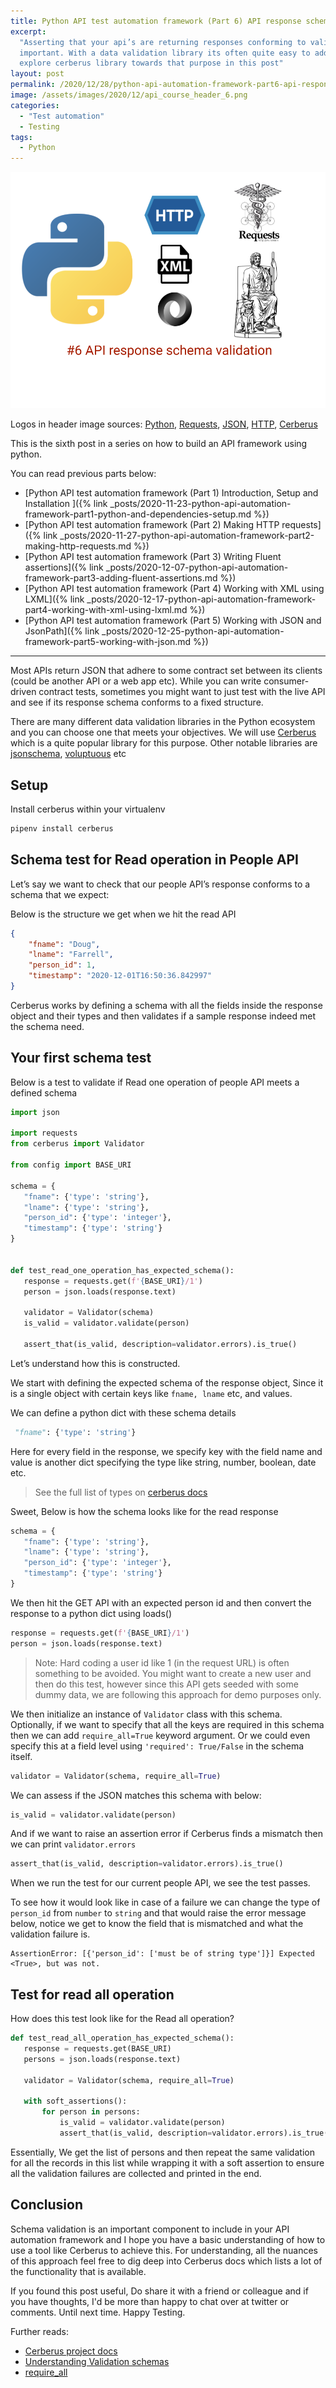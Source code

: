 ```yaml
---
title: Python API test automation framework (Part 6) API response schema validation
excerpt:
  "Asserting that your api’s are returning responses conforming to valid schema contracts is very
  important. With a data validation library its often quite easy to add this additional coverage. We
  explore cerberus library towards that purpose in this post"
layout: post
permalink: /2020/12/28/python-api-automation-framework-part6-api-response-schema-validation
image: /assets/images/2020/12/api_course_header_6.png
categories:
  - "Test automation"
  - Testing
tags:
  - Python
---
```


![Python and requests and header](/assets/images/2020/12/api_course_header_6.png)

Logos in header image sources:
[Python](https://commons.wikimedia.org/wiki/File:Python-logo-notext.svg),
[Requests](https://en.wikipedia.org/wiki/File:Requests_Python_Logo.png),
[JSON](https://en.wikipedia.org/wiki/JSON),
[HTTP](https://commons.wikimedia.org/wiki/File:HTTP_logo.svg),
[Cerberus](https://docs.python-cerberus.org/en/stable/_static/cerberus.png)

This is the sixth post in a series on how to build an API framework using python.

You can read previous parts below:

- [Python API test automation framework (Part 1) Introduction, Setup and Installation ]({% link
  _posts/2020-11-23-python-api-automation-framework-part1-python-and-dependencies-setup.md %})
- [Python API test automation framework (Part 2) Making HTTP requests]({% link
  _posts/2020-11-27-python-api-automation-framework-part2-making-http-requests.md %})
- [Python API test automation framework (Part 3) Writing Fluent assertions]({% link
  _posts/2020-12-07-python-api-automation-framework-part3-adding-fluent-assertions.md %})
- [Python API test automation framework (Part 4) Working with XML using LXML]({% link
  _posts/2020-12-17-python-api-automation-framework-part4-working-with-xml-using-lxml.md %})
- [Python API test automation framework (Part 5) Working with JSON and JsonPath]({% link
  _posts/2020-12-25-python-api-automation-framework-part5-working-with-json.md %})

---

Most APIs return JSON that adhere to some contract set between its clients (could be another API or
a web app etc). While you can write consumer-driven contract tests, sometimes you might want to just
test with the live API and see if its response schema conforms to a fixed structure.

There are many different data validation libraries in the Python ecosystem and you can choose one
that meets your objectives. We will use
[Cerberus](https://docs.python-cerberus.org/en/stable/index.html) which is a quite popular library
for this purpose. Other notable libraries are [jsonschema](https://pypi.org/project/jsonschema/),
[voluptuous](https://pypi.org/project/voluptuous/) etc

## Setup

Install cerberus within your virtualenv

```zsh
pipenv install cerberus
```

## Schema test for Read operation in People API

Let’s say we want to check that our people API’s response conforms to a schema that we expect:

Below is the structure we get when we hit the read API

```json
{
	"fname": "Doug",
	"lname": "Farrell",
	"person_id": 1,
	"timestamp": "2020-12-01T16:50:36.842997"
}
```

Cerberus works by defining a schema with all the fields inside the response object and their types
and then validates if a sample response indeed met the schema need.

## Your first schema test

Below is a test to validate if Read one operation of people API meets a defined schema

```python
import json

import requests
from cerberus import Validator

from config import BASE_URI

schema = {
   "fname": {'type': 'string'},
   "lname": {'type': 'string'},
   "person_id": {'type': 'integer'},
   "timestamp": {'type': 'string'}
}


def test_read_one_operation_has_expected_schema():
   response = requests.get(f'{BASE_URI}/1')
   person = json.loads(response.text)

   validator = Validator(schema)
   is_valid = validator.validate(person)

   assert_that(is_valid, description=validator.errors).is_true()
```

Let’s understand how this is constructed.

We start with defining the expected schema of the response object, Since it is a single object with
certain keys like `fname, lname` etc, and values.

We can define a python dict with these schema details

```python
 "fname": {'type': 'string'}
```

Here for every field in the response, we specify key with the field name and value is another dict
specifying the type like string, number, boolean, date etc.

> See the full list of types on
> [cerberus docs](https://docs.python-cerberus.org/en/stable/validation-rules.html#type)

Sweet, Below is how the schema looks like for the read response

```python
schema = {
   "fname": {'type': 'string'},
   "lname": {'type': 'string'},
   "person_id": {'type': 'integer'},
   "timestamp": {'type': 'string'}
}
```

We then hit the GET API with an expected person id and then convert the response to a python dict
using loads()

```python
response = requests.get(f'{BASE_URI}/1')
person = json.loads(response.text)
```

> Note: Hard coding a user id like 1 (in the request URL) is often something to be avoided. You
> might want to create a new user and then do this test, however since this API gets seeded with
> some dummy data, we are following this approach for demo purposes only.

We then initialize an instance of `Validator` class with this schema. Optionally, if we want to
specify that all the keys are required in this schema then we can add `require_all=True` keyword
argument. Or we could even specify this at a field level using `'required': True/False` in the
schema itself.

```python
validator = Validator(schema, require_all=True)
```

We can assess if the JSON matches this schema with below:

```python
is_valid = validator.validate(person)
```

And if we want to raise an assertion error if Cerberus finds a mismatch then we can print
`validator.errors`

```python
assert_that(is_valid, description=validator.errors).is_true()
```

When we run the test for our current people API, we see the test passes.

To see how it would look like in case of a failure we can change the type of `person_id` from
`number` to `string` and that would raise the error message below, notice we get to know the field
that is mismatched and what the validation failure is.

```text
AssertionError: [{'person_id': ['must be of string type']}] Expected <True>, but was not.
```

## Test for read all operation

How does this test look like for the Read all operation?

```python
def test_read_all_operation_has_expected_schema():
   response = requests.get(BASE_URI)
   persons = json.loads(response.text)

   validator = Validator(schema, require_all=True)

   with soft_assertions():
       for person in persons:
           is_valid = validator.validate(person)
           assert_that(is_valid, description=validator.errors).is_true()
```

Essentially, We get the list of persons and then repeat the same validation for all the records in
this list while wrapping it with a soft assertion to ensure all the validation failures are
collected and printed in the end.

## Conclusion

Schema validation is an important component to include in your API automation framework and I hope
you have a basic understanding of how to use a tool like Cerberus to achieve this. For
understanding, all the nuances of this approach feel free to dig deep into Cerberus docs which lists
a lot of the functionality that is available.

If you found this post useful, Do share it with a friend or colleague and if you have thoughts, I'd
be more than happy to chat over at twitter or comments. Until next time. Happy Testing.

Further reads:

- [Cerberus project docs](https://docs.python-cerberus.org/en/stable/index.html)
- [Understanding Validation schemas](https://docs.python-cerberus.org/en/stable/schemas.html)
- [require_all](https://docs.python-cerberus.org/en/stable/usage.html#requiring-all)
